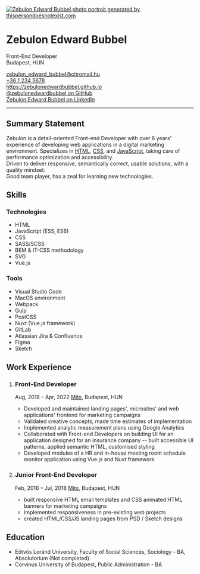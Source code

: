 [![Zebulon Edward Bubbel photo portrait generated by thispersondoesnotexist.com](http://res.cloudinary.com/dfceth4sr/image/upload/c_scale,w_320/v1652737120/thispersondoesnotexist.com_1_m7kfm1.jpg "Zebulon Edward Bubbel portrait")](https://www.thispersondoesnotexist.com/)

# Zebulon Edward Bubbel

Front-End Developer  
Budapest, HUN

[zebulon_edward_bubbel@citromail.hu](mailto:zebulon_e_bubbel@citromail.hu)  
[+36 1 234 5678](tel:+3612345678)  
<https://zebulonedwardbubbel.github.io>  
[@zebulonedwardbubbel on GitHub](https://github.com/zebulonedwardbubbel)  
[Zebulon Edward Bubbel on LinkedIn](https://www.linkedin.com/in/zebulonedwardbubbel)

---

## Summary Statement

Zebulon is a detail-oriented Front-end Developer with over 6 years' experience of developing web applications in a digital marketing environment. 
Specializes in [HTML][1], [CSS][2], and [JavaScript][3], taking care of performance optimization and accessibility.  
Driven to deliver responsive, semantically correct, usable solutions, with a quality mindset.  
Good team player, has a zeal for learning new technologies.

[1]: <https://developer.mozilla.org/en-US/docs/Web/HTML> "HyperText Markup Language"
[2]: <https://developer.mozilla.org/en-US/docs/Web/CSS> "Cascading Style Sheets"
[3]: <https://developer.mozilla.org/en-US/docs/Web/JavaScript>

## Skills

### Technologies

- HTML
- JavaScript (ES5, ES6)
- CSS
- SASS/SCSS
- BEM & IT-CSS methodology
- SVG
- Vue.js

### Tools

- Visual Studio Code
- MacOS environment
- Webpack
- Gulp
- PostCSS
- Nuxt (Vue.js framework)
- GitLab
- Atlassian Jira & Confluence
- Figma
- Sketch

## Work Experience

1. ### Front-End Developer

    Aug, 2018 – Apr, 2022
    [Mito](https://mito.hu/), Budapest, HUN

    - Developed and maintained landing pages', microsites' and web applications' frontend for marketing campaigns
    - Validated creative concepts, made time estimates of implementation
    - Implemented analytic measurement plans using Google Analytics
    - Collaborated with Front-end Developers on building UI for an application designed for an insurance company -- built accessible UI patterns, applied semantic HTML, customised styling
    - Developed modules of a HR and in-house meeting room schedule monitor application using Vue.js and Nuxt framework

2. ### Junior Front-End Developer

    Feb, 2016 – Jul, 2018
    [Mito](https://mito.hu/), Budapest, HUN

    - built responsive HTML email templates and CSS animated HTML banners for marketing campaigns
    - implemented responsiveness in pre-existing web projects
    - created HTML/CSS/JS landing pages from PSD / Sketch designs

## Education

- Eötvös Loránd University, Faculty of Social Sciences, Sociology - BA, Absolutorium (Not completed)
- Corvinus University of Budapest, Public Administration - BA

